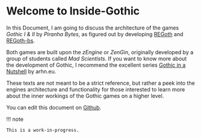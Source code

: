 # Welcome to Inside-Gothic

In this Document, I am going to discuss the architecture of the games
_Gothic I & II_ by _Piranha Bytes_, as figured out by developing [REGoth](https://github.com/REGoth-project/REGoth)
and [REGoth-bs](https://github.com/REGoth-project/REGoth-bs).

Both games are built upon the
_zEngine_ or _ZenGin_, originally developed by a group of students
called _Mad Scientists_. If you want to know more about the development
of Gothic, I recommend the excellent series [Gothic in a
Nutshell](https://www.youtube.com/watch?v=yuvISO5qGG8) by arhn.eu.

These texts are not meant to be a strict reference, but rather a peek
into the engines architecture and functionality for those interested to
learn more about the inner workings of the Gothic games on a higher
level.

You can edit this document on [Github](https://github.com/ataulien/Inside-Gothic).

!!! note

    This is a work-in-progress.
